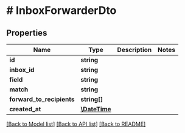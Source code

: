 # # InboxForwarderDto

## Properties

Name | Type | Description | Notes
------------ | ------------- | ------------- | -------------
**id** | **string** |  | 
**inbox_id** | **string** |  | 
**field** | **string** |  | 
**match** | **string** |  | 
**forward_to_recipients** | **string[]** |  | 
**created_at** | [**\DateTime**](\DateTime) |  | 

[[Back to Model list]](../../README#documentation-for-models) [[Back to API list]](../../README#documentation-for-api-endpoints) [[Back to README]](../../README)


